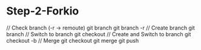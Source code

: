 # Step-2-Forkio


// Check branch (-r -> remoute)
git branch
git branch -r
// Create branch 
git branch <branch name>
// Switch to branch
git checkout <branch name>
// Create and Switch to branch
git checkout -b <branch name>
// Merge
git checkout <target branch name>
git merge <source branch name>
git push